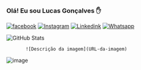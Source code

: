 ### Olá! Eu sou Lucas Gonçalves ✋
[![facebook](https://img.shields.io/badge/Facebook-1877F2?style=for-the-badge&logo=facebook&logoColor=white)]()
[![Instagram](https://img.shields.io/badge/Instagram-E4405F?style=for-the-badge&logo=instagram&logoColor=white
)](https://www.instagram.com/luccas_gonca)
[![Linkedink](https://img.shields.io/badge/LinkedIn-0077B5?style=for-the-badge&logo=linkedin&logoColor=white
)]()
[![Whatsapp](https://img.shields.io/badge/WhatsApp-25D366?style=for-the-badge&logo=whatsapp&logoColor=white
)]()

![GitHub Stats](https://github-readme-stats.vercel.app/api?username=lgg9083&show_icons=true&theme=transparent)


           ![Descrição da imagem](URL-da-imagem)
 ![image](https://github.com/user-attachments/assets/9dbc24dd-7cfb-4c4b-b4d2-7d409205701f)





